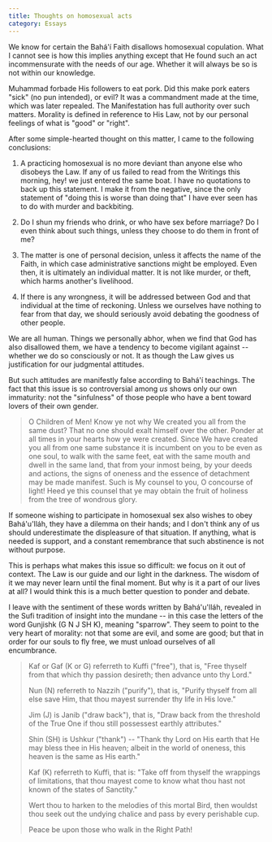 ```yaml
---
title: Thoughts on homosexual acts
category: Essays
---
```


We know for certain the Bahá'í Faith disallows homosexual copulation.
What I cannot see is how this implies anything except that He found such
an act incommensurate with the needs of our age.  Whether it will always
be so is not within our knowledge.

Muhammad forbade His followers to eat pork.  Did this make pork eaters
"sick" (no pun intended), or evil?  It was a commandment made at the
time, which was later repealed.  The Manifestation has full authority
over such matters.  Morality is defined in reference to His Law, not by
our personal feelings of what is "good" or "right".

After some simple-hearted thought on this matter, I came to the
following conclusions:

1. A practicing homosexual is no more deviant than anyone else who
disobeys the Law.  If any of us failed to read from the Writings
this morning, hey! we just entered the same boat.  I have no
quotations to back up this statement.  I make it from the negative,
since the only statement of "doing this is worse than doing that" I
have ever seen has to do with murder and backbiting.

1. Do I shun my friends who drink, or who have sex before marriage?  Do
I even think about such things, unless they choose to do them in
front of me?

1. The matter is one of personal decision, unless it affects the name
of the Faith, in which case administrative sanctions might be
employed.  Even then, it is ultimately an individual matter.  It is
not like murder, or theft, which harms another's livelihood.

1. If there is any wrongness, it will be addressed between God and that
individual at the time of reckoning.  Unless we ourselves have
nothing to fear from that day, we should seriously avoid debating
the goodness of other people.

We are all human.  Things we personally abhor, when we find that God has
also disallowed them, we have a tendency to become vigilant against --
whether we do so consciously or not.  It as though the Law gives us
justification for our judgmental attitudes.

But such attitudes are manifestly false according to Bahá'í teachings.
The fact that this issue is so controversial among *us* shows only our own
immaturity: not the "sinfulness" of those people who have a bent toward
lovers of their own gender.

> O Children of Men!  Know ye not why We created you all from the same
> dust?  That no one should exalt himself over the other. Ponder at all
> times in your hearts how ye were created.  Since We have created you
> all from one same substance it is incumbent on you to be even as one
> soul, to walk with the same feet, eat with the same mouth and dwell in
> the same land, that from your inmost being, by your deeds and actions,
> the signs of oneness and the essence of detachment may be made
> manifest.  Such is My counsel to you, O concourse of light!  Heed ye
> this counsel that ye may obtain the fruit of holiness from the tree of
> wondrous glory.

If someone wishing to participate in homosexual sex also wishes to obey
Bahá'u'lláh, they have a dilemma on their hands; and I don't think any
of us should underestimate the displeasure of that situation.  If
anything, what is needed is support, and a constant remembrance that
such abstinence is not without purpose.

This is perhaps what makes this issue so difficult: we focus on it out
of context.  The Law is our guide and our light in the darkness.  The
wisdom of it we may never learn until the final moment.  But why is it a
part of our lives at all?  I would think this is a much better question
to ponder and debate.

I leave with the sentiment of these words written by Bahá'u'lláh,
revealed in the Sufi tradition of insight into the mundane -- in this
case the letters of the word Gunjishk (G N J SH K), meaning "sparrow".
They seem to point to the very heart of morality: not that some are
evil, and some are good; but that in order for our souls to fly free, we
must unload ourselves of all encumbrance.

> Kaf or Gaf (K or G) referreth to Kuffi ("free"), that is, "Free
> thyself from that which thy passion desireth; then advance unto thy
> Lord."
>
> Nun (N) referreth to Nazzih ("purify"), that is, "Purify thyself from
> all else save Him, that thou mayest surrender thy life in His love."
>
> Jim (J) is Janib ("draw back"), that is, "Draw back from the
> threshold of the True One if thou still possessest earthly
> attributes."
>
> Shin (SH) is Ushkur ("thank") -- "Thank thy Lord on His earth that He
> may bless thee in His heaven; albeit in the world of oneness, this
> heaven is the same as His earth."
>
> Kaf (K) referreth to Kuffi, that is: "Take off from thyself the
> wrappings of limitations, that thou mayest come to know what thou
> hast not known of the states of Sanctity."
>
> Wert thou to harken to the melodies of this mortal Bird, then wouldst
> thou seek out the undying chalice and pass by every perishable cup.
>
> Peace be upon those who walk in the Right Path!



